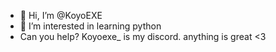 - 👋 Hi, I’m @KoyoEXE
- 👀 I’m interested in learning python
- Can you help? Koyoexe_ is my discord. anything is great <3

